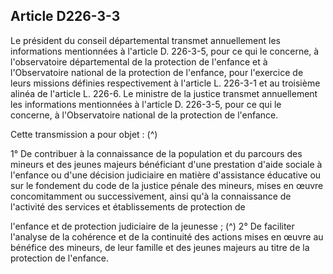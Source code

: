 ## Article D226-3-3

Le président du conseil départemental transmet annuellement les informations mentionnées à l'article
D. 226-3-5, pour ce qui le concerne, à l'observatoire départemental de la protection de l'enfance et à
l'Observatoire national de la protection de l'enfance, pour l'exercice de leurs missions définies respectivement
à l'article L. 226-3-1 et au troisième alinéa de l'article L. 226-6. Le ministre de la justice transmet
annuellement les informations mentionnées à l'article D. 226-3-5, pour ce qui le concerne, à l'Observatoire
national de la protection de l'enfance.

Cette transmission a pour objet : (^)


1° De contribuer à la connaissance de la population et du parcours des mineurs et des jeunes majeurs
bénéficiant d'une prestation d'aide sociale à l'enfance ou d'une décision judiciaire en matière d'assistance
éducative ou sur le fondement du code de la justice pénale des mineurs, mises en œuvre concomitamment
ou successivement, ainsi qu'à la connaissance de l'activité des services et établissements de protection de

l'enfance et de protection judiciaire de la jeunesse ; (^)
2° De faciliter l'analyse de la cohérence et de la continuité des actions mises en œuvre au bénéfice des
mineurs, de leur famille et des jeunes majeurs au titre de la protection de l'enfance.

